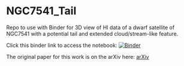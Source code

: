 # NGC7541_Tail
Repo to use with Binder for 3D view of HI data of a dwarf satellite of NGC7541 with a potential tail and extended cloud/stream-like feature.

Click this binder link to access the notebook: [![Binder](https://mybinder.org/badge_logo.svg)](https://mybinder.org/v2/gh/ananthankarunakaran/NGC7541_Tail/HEAD)

The original paper for this work is on the arXiv here: [arXiv](https://arxiv.org/archive/astro-ph)
